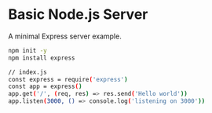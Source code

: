 # Basic Node.js Server


A minimal Express server example.


```bash
npm init -y
npm install express
```

```bash
// index.js
const express = require('express')
const app = express()
app.get('/', (req, res) => res.send('Hello world'))
app.listen(3000, () => console.log('listening on 3000'))
```
